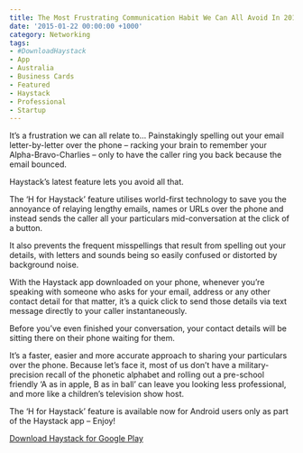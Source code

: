```yaml
---
title: The Most Frustrating Communication Habit We Can All Avoid In 2015
date: '2015-01-22 00:00:00 +1000'
category: Networking
tags:
- #DownloadHaystack
- App
- Australia
- Business Cards
- Featured
- Haystack
- Professional
- Startup
---
```


It’s a frustration we can all relate to… Painstakingly spelling out your email letter-by-letter over the phone – racking your brain to remember your Alpha-Bravo-Charlies – only to have the caller ring you back because the email bounced.

Haystack’s latest feature lets you avoid all that.

The ‘H for Haystack’ feature utilises world-first technology to save you the annoyance of relaying lengthy emails, names or URLs over the phone and instead sends the caller all your particulars mid-conversation at the click of a button.

It also prevents the frequent misspellings that result from spelling out your details, with letters and sounds being so easily confused or distorted by background noise.

With the Haystack app downloaded on your phone, whenever you’re speaking with someone who asks for your email, address or any other contact detail for that matter, it’s a quick click to send those details via text message directly to your caller instantaneously.

Before you’ve even finished your conversation, your contact details will be sitting there on their phone waiting for them.

It’s a faster, easier and more accurate approach to sharing your particulars over the phone. Because let’s face it, most of us don’t have a military-precision recall of the phonetic alphabet and rolling out a pre-school friendly ‘A as in apple, B as in ball’ can leave you looking less professional, and more like a children’s television show host.

The ‘H for Haystack’ feature is available now for Android users only as part of the Haystack app – Enjoy!

[Download Haystack for Google Play](https://play.google.com/store/apps/details?id=com.theHaystackApp.haystack&referrer=utm_source%3DhaystackWebsite%26utm_medium%3Dsplash)
